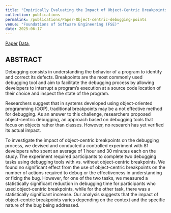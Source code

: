 ```yaml
---
title: "Empirically Evaluating the Impact of Object-Centric Breakpoints  on the Debugging of Object-Oriented Programs"
collection: publications
permalink: /publications/Paper-Object-centric-debugging-points
venue: "Foundations of Software Engineering (FSE)"
date: 2025-06-17
---
```


[Paper](https://hal.science/hal-04948470)
[Data](https://doi.org/10.5281/zenodo.14802898),

## ABSTRACT
Debugging consists in understanding the behavior of a program to identify and correct its defects. Breakpoints are the most commonly used debugging tool and aim to facilitate the debugging process by allowing developers to interrupt a program’s execution at a source code location of their choice and inspect the state of the program.

Researchers suggest that in systems developed using object-oriented programming (OOP), traditional breakpoints may be a not effective method for debugging.
As an answer to this challenge, researchers proposed object-centric debugging, an
approach based on debugging tools that focus on objects rather than classes. However, no research has yet verified its actual impact.

To investigate the impact of object-centric breakpoints on the debugging process, we devised and conducted a controlled experiment with 81 developers who spent an average of 1 hour and 30 minutes each on the study.
The experiment required participants to complete two debugging tasks using debugging tools with vs. without  object-centric breakpoints. We found no significant effect from the use of object-centric breakpoints on the
number of actions required to debug or the effectiveness in understanding or fixing the bug. However, for one  of the two tasks, we measured a statistically significant reduction in debugging time for participants who used
object-centric breakpoints, while for the other task, there was a statistically significant increase. Our analysis suggests that the impact of object-centric breakpoints varies depending on the context and the specific nature
of the bug being addressed.
